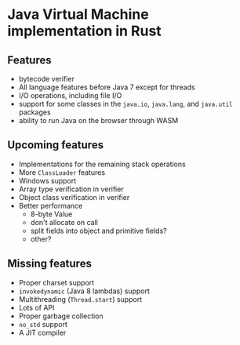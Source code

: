 # Java Virtual Machine implementation in Rust

## Features
- bytecode verifier
- All language features before Java 7 except for threads
- I/O operations, including file I/O
- support for some classes in the `java.io`, `java.lang`, and `java.util` packages
- ability to run Java on the browser through WASM

## Upcoming features
- Implementations for the remaining stack operations
- More `ClassLoader` features
- Windows support
- Array type verification in verifier
- Object class verification in verifier
- Better performance
    - 8-byte Value
    - don't allocate on call
    - split fields into object and primitive fields?
    - other?

## Missing features
- Proper charset support
- `invokedynamic` (Java 8 lambdas) support
- Multithreading (`Thread.start`) support
- Lots of API
- Proper garbage collection
- `no_std` support
- A JIT compiler
